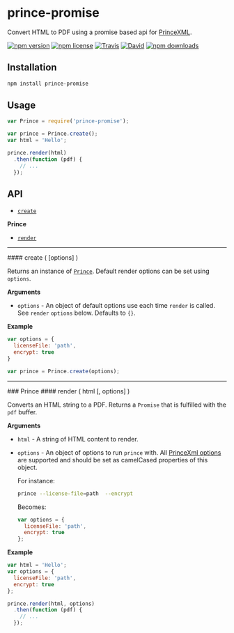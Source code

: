 # prince-promise

Convert HTML to PDF using a promise based api for [PrinceXML](http://www.princexml.com/).

[![npm version](https://img.shields.io/npm/v/prince-promise.svg)](https://www.npmjs.com/package/prince-promise)
[![npm license](https://img.shields.io/npm/l/prince-promise.svg)](https://www.npmjs.com/package/prince-promise)
[![Travis](https://img.shields.io/travis/panosoft/prince-promise.svg)](https://travis-ci.org/panosoft/prince-promise)
[![David](https://img.shields.io/david/panosoft/prince-promise.svg)](https://david-dm.org/panosoft/prince-promise)
[![npm downloads](https://img.shields.io/npm/dm/prince-promise.svg)](https://www.npmjs.com/package/prince-promise)

## Installation

```sh
npm install prince-promise
```

## Usage

```js
var Prince = require('prince-promise');

var prince = Prince.create();
var html = 'Hello';

prince.render(html)
  .then(function (pdf) {
    // ...
  });
```

## API

- [`create`](#create)

__Prince__

- [`render`](#render)

---

<a name="create"/>
#### create ( [options] )

Returns an instance of [`Prince`](#Prince). Default render options can be set using `options`.

__Arguments__
- `options` - An object of default options use each time `render` is called. See `render` `options` below. Defaults to `{}`.

__Example__

```js
var options = {
  licenseFile: 'path',
  encrypt: true
}

var prince = Prince.create(options);
```

---

<a name="Prince"/>
### Prince

<a name="render"/>
#### render ( html [, options] )

Converts an HTML string to a PDF. Returns a `Promise` that is fulfilled with the `pdf` buffer.

__Arguments__
- `html` - A string of HTML content to render.
- `options` - An object of options to run `prince` with. All [PrinceXml options](http://www.princexml.com/doc/command-line/) are supported and should be set as camelCased properties of this object.

  For instance:

  ```sh
  prince --license-file=path  --encrypt
  ```

  Becomes:

  ```js
  var options = {
    licenseFile: 'path',
    encrypt: true
  };
  ```

__Example__

```js
var html = 'Hello';
var options = {
  licenseFile: 'path',
  encrypt: true
};

prince.render(html, options)
  .then(function (pdf) {
    // ...
  });
```
